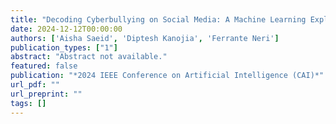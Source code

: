 ```yaml
---
title: "Decoding Cyberbullying on Social Media: A Machine Learning Exploration"
date: 2024-12-12T00:00:00
authors: ['Aisha Saeid', 'Diptesh Kanojia', 'Ferrante Neri']
publication_types: ["1"]
abstract: "Abstract not available."
featured: false
publication: "*2024 IEEE Conference on Artificial Intelligence (CAI)*"
url_pdf: ""
url_preprint: ""
tags: []
---
```

